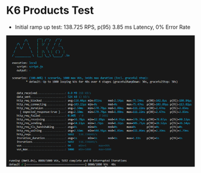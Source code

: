 # K6 Products Test

- Initial ramp up test: 138.725 RPS, p(95) 3.85 ms Latency, 0% Error Rate

![Untitled](K6%20Products%20Test/Untitled.png)